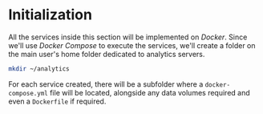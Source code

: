 # Initialization

All the services inside this section will be implemented on *Docker*. Since we'll use *Docker Compose* to execute the services, we'll create a folder on the main user's home folder dedicated to analytics servers.

```bash
mkdir ~/analytics
```

For each service created, there will be a subfolder where a `docker-compose.yml` file will be located, alongside any data volumes required and even a `Dockerfile` if required.
